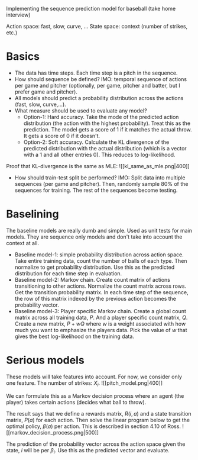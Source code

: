 Implementing the sequence prediction model for baseball (take home interview)

Action space: fast, slow, curve, ...
State space: context (number of strikes, etc.)

# Basics
- The data has time steps. Each time step is a pitch in the sequence. 
- How should sequence be defined? IMO: temporal sequence of actions per game and pitcher (optionally, per game, pitcher and batter, but I prefer game and pitcher).
- All models should predict a probability distribution across the actions (fast, slow, curve,...).
- What measure should be used to evaluate any model?
	- Option-1: Hard accuracy. Take the mode of the predicted action distribution (the action with the highest probability). Treat this as the prediction. The model gets a score of $1$ if it matches the actual throw. It gets a score of $0$ if it doesn't.
	- Option-2: Soft accuracy. Calculate the KL divergence of the predicted distribution with the actual distribution (which is a vector with a 1 and all other entries 0). This reduces to log-likelihood.

Proof that KL-divergence is the same as MLE:
![[kl_same_as_mle.png|400]]

- How should train-test split be performed? IMO: Split data into multiple sequences (per game and pitcher). Then, randomly sample 80% of the sequences for training. The rest of the sequences become testing.

# Baselining
The baseline models are really dumb and simple. Used as unit tests for main models. They are sequence only models and don't take into account the context at all.
- Baseline model-1: simple probability distribution across action space. Take entire training data, count the number of balls of each type. Then normalize to get probability distribution. Use this as the predicted distribution for each time step in evaluation.
- Baseline model-2: Markov chain. Create count matrix of actions transitioning to other actions. Normalize the count matrix across rows. Get the transition probability matrix. In each time step of the sequence, the row of this matrix indexed by the previous action becomes the probability vector.
- Baseline model-3: Player specific Markov chain. Create a global count matrix across all training data, $P$. And a player specific count matrix, $Q$. Create a new matrix, $P+wQ$ where $w$ is a weight associated with how much you want to emphasize the players data. Pick the value of $w$ that gives the best log-likelihood on the training data.
# Serious models
These models will take features into account. For now, we consider only one feature. The number of strikes: $X_i$. 
![[pitch_model.png|400]]

We can formulate this as a Markov decision process where an agent (the player) takes certain actions (decides what ball to throw).

The result says that we define a rewards matrix, $R(i,a)$ and a state transition matrix, $P(a)$ for each action. Then solve the linear program below to get the optimal policy, $\beta(a)$ per action. This is described in section 4.10 of Ross.
![[markov_decision_process.png|500]]

The prediction of the probability vector across the action space given the state, $i$ will be per $\beta_i$. Use this as the predicted vector and evaluate.

